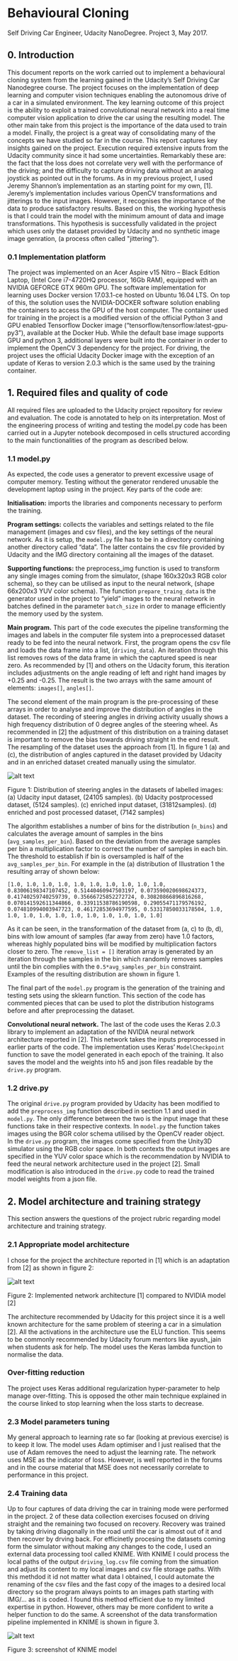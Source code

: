# Behavioural Cloning
Self Driving Car Engineer, Udacity NanoDegree. Project 3, May 2017.


[//]: # (Image References)
[image01]: ./ReadmeImages/figure01.png
[image02]: ./ReadmeImages/figure02.png
[image03]: ./ReadmeImages/figure03.png
[image04]: ./ReadmeImages/figure04.png


## 0. Introduction

This document reports on the work carried out to implement a behavioural cloning system from the learning gained in the Udacity’s Self Driving Car Nanodegree course. The project focuses on the implementation of deep learning and computer vision techniques enabling the autonomous drive of a car in a simulated environment. The key learning outcome of this project is the ability to exploit a trained convolutional neural network into a real time computer vision application to drive the car using the resulting model. The other main take from this project is the importance of the data used to train a model. Finally, the project is a great way of consolidating many of the concepts we have studied so far in the course. This report captures key insights gained on the project. Execution required extensive inputs from the Udacity community since it had some uncertainties. Remarkably these are: the fact that the loss does not correlate very well with the performance of the driving; and the difficulty to capture driving data without an analog joystick as pointed out in the forums. As in my previous project, I used Jeremy Shannon’s implementation as an starting point for my own, [1]. Jeremy’s implementation includes various OpenCV transformations and jitterings to the input images. However, it recognises the importance of the data to produce satisfactory results. Based on this, the working hypothesis is that I could train the model with the minimum amount of data and image transformations. This hypothesis is successfully validated in the project which uses only the dataset provided by Udacity and no synthetic image image genration, (a process often called "jittering").

### 0.1 Implementation platform

The project was implemented on an Acer Aspire v15 Nitro – Black Edition Laptop, (Intel Core i7-4720HQ processor, 16Gb RAM), equipped with an NVIDIA GEFORCE GTX 960m GPU. The  software implementation for learning uses Docker version 17.03.1-ce hosted on Ubuntu 16.04 LTS. On top of this, the solution uses the NVIDIA-DOCKER software solution enabling the containers to access the GPU of the host computer. The container used for training in the project  is a modified version of the official Python 3 and GPU enabled Tensorflow Docker image (“tensorflow/tensorflow:latest-gpu-py3”), available at the Docker Hub. While the default base image supports GPU and python 3, additional layers were built into the container in order to implement the OpenCV 3 dependency for the project. For driving, the project uses the official Udacity Docker image with the exception of an update of Keras to version 2.0.3 which is the same used by the training container. 

## 1. Required files and quality of code

All required files are uploaded to the Udacity project repository for review and evaluation. The code is annotated to help on its interpretation. Most of the engineering process of writing and testing the model.py code has been carried out in a Jupyter notebook decomposed in cells structured according to the main functionalities of the program as described below.

### 1.1 model.py

As expected, the code uses a generator to prevent excessive usage of computer memory. Testing without the generator rendered unusable the development laptop using in the project. Key parts of the code are:

**Initialisation:** imports the libraries and components necessary to perform the training.

**Program settings:** collects the variables and settings related to the file management (images and csv files), and the key settings of the neural network. As it is setup, the `model.py` file has to be in a directory containing another directory called “data”. The latter contains the csv file provided by Udacity and the IMG directory containing all the images of the dataset. 

**Supporting functions:** the preprocess_img function is used to transform any single images coming from the simulator, (shape 160x320x3 RGB color schema), so they can be utilised as input to the neural network, (shape 66x200x3 YUV color schema).  The function `prepare_traing_data` is the generator used in the project to “yield” images to the neural network in batches defined in the parameter `batch_size` in order to manage efficiently the memory used by the system. 

**Main program.** This part of the code executes the pipeline transforming the images and labels in the computer file system into a preprocessed dataset ready to be fed into the neural network. First, the program opens the csv file and loads the data frame into a list, (`driving_data`). An iteration through this list removes rows of the data frame in which the captured speed is near zero. As recommended by [1] and others on the Udacity forum, this iteration includes adjustments on the angle reading of left and right hand images by +0.25 and -0.25.  The result is the two arrays with the same amount of elements: `images[]`, `angles[]`. 

The second element of the main program is the pre-processing of these arrays in order to analyse and improve the distribution of angles in the dataset. The recording of steering angles in driving activity usually shows a high frequency distribution of 0 degree angles of the steering wheel. As recommended in [2] the adjustment of this distribution on a training dataset is important to remove the bias towards driving straight in the end result. The resampling of the dataset uses the approach from [1]. In figure 1 (a) and (c), the distribution of angles captured in the dataset provided by Udacity and in an enriched dataset created manually using the simulator. 

![alt text][image01]

Figure 1: Distribution of steering angles in the datasets of labelled images: (a) Udacity input dataset, (24105  samples). (b) Udacity postprocessed dataset, (5124  samples). (c) enriched input dataset, (31812samples). (d) enriched and post processed dataset, (7142 samples)

The algorithm establishes a number of bins for the distribution (`n_bins`) and calculates the average amount of samples in the bins (`avg_samples_per_bin`). Based on the deviation from the average samples per bin a multiplication factor to correct the number of samples in each bin. The threshold to establish if bin is oversampled is half of the `avg_samples_per_bin`. For example in the (a) distribution of Illustration 1 the resulting array of shown below:

`[1.0, 1.0, 1.0, 1.0, 1.0, 1.0, 1.0, 1.0, 1.0, 1.0, 0.83006198347107452, 0.51440460947503197, 0.073590020698624373, 0.41740259740259739, 0.35666725852272724, 0.30820866896816268, 0.070141592611344866, 0.33911538786190598, 0.29055471179576192, 0.074810994003947723, 0.46172853694977595, 0.53317850033178504, 1.0, 1.0, 1.0, 1.0, 1.0, 1.0, 1.0, 1.0, 1.0, 1.0, 1.0]`

As it can be seen, in the transformation of the dataset from (a, c) to (b, d), bins with low amount of samples (far away from zero) have 1.0 factors, whereas highly populated bins will be modified by multiplication factors closer to zero. The `remove_list = []` iteration array is generated by an iteration through the samples in the bin which randomly removes samples until the bin complies with the `0.5*avg_samples_per_bin` constraint. Examples of the resulting distribution are shown in figure 1.

The final part of the `model.py` program is the generation of the training and testing sets using the sklearn function. 
This section of the code has commented pieces that can be used to plot the distribution histograms before and after preprocessing the dataset. 

**Convolutional neural network.** The last of the code uses the Keras 2.0.3 library to implement an adaptation of the NVIDIA neural network architecture reported in [2]. This network takes the inputs preprocessed in earlier parts of the code. The implementation uses Keras’ `ModelCheckpoint` function to save the model generated in each epoch of the training. It also saves the model and the weights into h5 and json files readable by the `drive.py` program.

### 1.2 drive.py

The original `drive.py` program provided by Udacity has been modified to add the `preprocess_img` function described in section 1.1 and used in `model.py`. The only difference between the two is the input image that these functions take in their respective contexts. In `model.py` the function takes images using the BGR color schema utilised by the OpenCV reader object. In the `drive.py` program, the images come specified from the Unity3D simulator using the RGB color space. In both contexts the output images are specified in the YUV color space which is the recommendation by NVIDIA to feed the neural network architecture used in the project [2]. Small modification is also introduced in the `drive.py` code to read the trained model weights from a json file. 

## 2. Model architecture and training strategy

This section answers the questions of the project rubric regarding model architecture and training strategy. 

### 2.1 Appropriate model architecture

I chose for the project the architecture reported in [1] which is an adaptation from [2] as shown in figure 2:

![alt text][image02]

Figure 2: Implemented network architecture [1] compared to NVIDIA model [2]

The architecture recommended by Udacity for this project since it is a well known architecture for the same problem of steering a car in a simulation [2]. All the activations in the architecture use the ELU function. This seems to be commonly recommended by Udacity forum mentors like ayush_jain when students ask for help. The model uses the Keras lambda function to normalise the data. 

### Over-fitting reduction

The project uses Keras additional regularization hyper-parameter to help manage over-fitting. This is opposed the other main technique explained in the course linked to stop learning when the loss starts to decrease. 

### 2.3 Model parameters tuning

My general approach to learning rate so far (looking at previous exercise) is to keep it low. The model uses Adam optimiser and I just realised that the use of Adam removes the need to adjust the learning rate. The network uses MSE as the indicator of loss. However, is well reported in the forums and in the course material that MSE does not necessarily correlate to performance in this project.

### 2.4 Training data

Up to four captures of data driving the car in training mode were performed in the project. 2 of these data collection exercises focused on driving straight and the remaining two focused on recovery. Recovery was trained by taking driving diagonally in the road until the car is almost out of it and then recover by drving back. For efficinetly procesing the datasets coming form the simulator without  making any changes to the code, I used an external data processing tool called KNIME. With KNIME I could process the local paths of the output `driving_log.csv` file coming from the simuation and adjust its content to my local images and csv file storage paths. With this methdod it id not matter what data I obtained, I could automate the renaming of the csv files and the fast copy of the images to a desired local directory so the program always points to an images path starting with IMG/… as it is coded. I found this method efficient due to my limited expertise in python. However, others may be more confident to write a helper function to do the same. A screenshot of the data transformation pipeline implemented in KNIME is shown in figure 3. 

![alt text][image03]

Figure 3: screenshot of KNIME model

